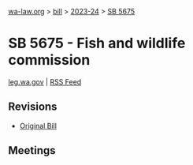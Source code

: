 [wa-law.org](/) > [bill](/bill/) > [2023-24](/bill/2023-24/) > [SB 5675](/bill/2023-24/sb/5675/)

# SB 5675 - Fish and wildlife commission
[leg.wa.gov](https://app.leg.wa.gov/billsummary?BillNumber=5675&Year=2023&Initiative=false) | [RSS Feed](./rss.xml)

## Revisions
* [Original Bill](1/)

## Meetings
